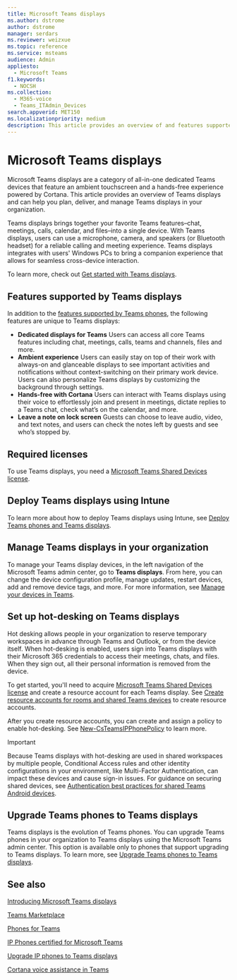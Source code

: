 ```yaml
---
title: Microsoft Teams displays
ms.author: dstrome
author: dstrome
manager: serdars
ms.reviewer: weizxue
ms.topic: reference
ms.service: msteams
audience: Admin
appliesto: 
  - Microsoft Teams
f1.keywords: 
  - NOCSH
ms.collection: 
  - M365-voice
  - Teams_ITAdmin_Devices
search.appverid: MET150
ms.localizationpriority: medium
description: This article provides an overview of and features supported by Microsoft Teams displays.
---
```


# Microsoft Teams displays

Microsoft Teams displays are a category of all-in-one dedicated Teams devices that feature an ambient touchscreen and a hands-free experience powered by Cortana. This article provides an overview of Teams displays and can help you plan, deliver, and manage Teams displays in your organization.

Teams displays brings together your favorite Teams features&ndash;chat, meetings, calls, calendar, and files&ndash;into a single device. With Teams displays, users can use a microphone, camera, and speakers (or Bluetooth headset) for a reliable calling and meeting experience. Teams displays integrates with users' Windows PCs to bring a companion experience that allows for seamless cross-device interaction.

To learn more, check out [Get started with Teams displays](https://support.microsoft.com/office/get-started-with-teams-displays-ff299825-7f13-4528-96c2-1d3437e6d4e6).

## Features supported by Teams displays

In addition to the [features supported by Teams phones](phones-for-teams.md#features-supported-by-teams-phones), the following features are unique to Teams displays:

- **Dedicated displays for Teams** Users can access all core Teams features including chat, meetings, calls, teams and channels, files and more.
- **Ambient experience** Users can easily stay on top of their work with always-on and glanceable displays to see important activities and notifications without context-switching on their primary work device. Users can also personalize Teams displays by customizing the background through settings.
- **Hands-free with Cortana** Users can interact with Teams displays using their voice to effortlessly join and present in meetings, dictate replies to a Teams chat, check what’s on the calendar, and more.
- **Leave a note on lock screen** Guests can choose to leave audio, video, and text notes, and users can check the notes left by guests and see who’s stopped by.  

## Required licenses

To use Teams displays, you need a [Microsoft Teams Shared Devices license](/microsoftteams/teams-add-on-licensing/teams-shared-device-license).

## Deploy Teams displays using Intune

To learn more about how to deploy Teams displays using Intune, see [Deploy Teams phones and Teams displays](phones-displays-deploy.md).

## Manage Teams displays in your organization

To manage your Teams display devices, in the left navigation of the Microsoft Teams admin center, go to **Teams displays**. From here, you can change the device configuration profile, manage updates, restart devices, add and remove device tags, and more. For more information, see [Manage your devices in Teams](device-management.md).

## Set up hot-desking on Teams displays

Hot desking allows people in your organization to reserve temporary workspaces in advance through Teams and Outlook, or from the device itself. When hot-desking is enabled, users sign into Teams displays with their Microsoft 365 credentials to access their meetings, chats, and files. When they sign out, all their personal information is removed from the device.

To get started, you'll need to acquire [Microsoft Teams Shared Devices license](/microsoftteams/teams-add-on-licensing/teams-shared-device-license) and create a resource account for each Teams display. See [Create resource accounts for rooms and shared Teams devices](../rooms/with-office-365.md) to create resource accounts.

After you create resource accounts, you can create and assign a policy to enable hot-desking. See [New-CsTeamsIPPhonePolicy](/powershell/module/skype/new-csteamsipphonepolicy) to learn more.

> [!IMPORTANT]
> Because Teams displays with hot-desking are used in shared workspaces by multiple people, Conditional Access rules and other identity configurations in your environment, like Multi-Factor Authentication, can impact these devices and cause sign-in issues. For guidance on securing shared devices, see [Authentication best practices for shared Teams Android devices](authentication-best-practices-for-android-devices.md).

## Upgrade Teams phones to Teams displays

Teams displays is the evolution of Teams phones. You can upgrade Teams phones in your organization to Teams displays using the Microsoft Teams admin center. This option is available only to phones that support upgrading to Teams displays. To learn more, see [Upgrade Teams phones to Teams displays](upgrade-phones-to-displays.md).

## See also

[Introducing Microsoft Teams displays](https://techcommunity.microsoft.com/t5/microsoft-teams-blog/introducing-microsoft-teams-displays/ba-p/1505437)

[Teams Marketplace](https://office.com/teamsdevices)

[Phones for Teams](phones-for-teams.md)

[IP Phones certified for Microsoft Teams](teams-ip-phones.md)

[Upgrade IP phones to Teams displays](upgrade-phones-to-displays.md)

[Cortana voice assistance in Teams](../cortana-in-teams.md)
